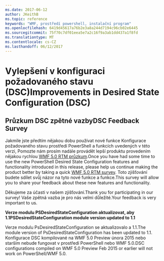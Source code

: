 ```yaml
---
ms.date: 2017-06-12
author: JKeithB
ms.topic: reference
keywords: "WMF, prostředí powershell, instalační program"
ms.openlocfilehash: 6419d45617a76b2e3a8a244d7194c96cb02e6445
ms.sourcegitcommit: 75f70c7df01eea5e7a2c16f9a3ab1dd437a1f8fd
ms.translationtype: MT
ms.contentlocale: cs-CZ
ms.lasthandoff: 06/12/2017
---
```

# <a name="improvements-in-desired-state-configuration-dsc"></a><span data-ttu-id="e8084-102">Vylepšení v konfiguraci požadovaného stavu (DSC)</span><span class="sxs-lookup"><span data-stu-id="e8084-102">Improvements in Desired State Configuration (DSC)</span></span>

## <a name="dsc-feedback-survey"></a><span data-ttu-id="e8084-103">Průzkum DSC zpětné vazby</span><span class="sxs-lookup"><span data-stu-id="e8084-103">DSC Feedback Survey</span></span>   

<span data-ttu-id="e8084-104">Jakmile jste předtím nějakou dobu používat nové funkce Konfigurace požadovaného stavu prostředí PowerShell a funkcích uvedených v této verzi, Pomozte nám prosím nadále provádět lepší produktu provedením nějakou rychlou [WMF 5.0 RTM průzkum](https://www.surveymonkey.com/r/SGLQM5W).</span><span class="sxs-lookup"><span data-stu-id="e8084-104">Once you have had some time to use the new PowerShell Desired State Configuration features and functionality introduced in this release, please help us continue making the product better by taking a quick [WMF 5.0 RTM survey](https://www.surveymonkey.com/r/SGLQM5W).</span></span> <span data-ttu-id="e8084-105">Toto zjišťování budete sdílet svůj názor na tyto nové funkce a funkce.</span><span class="sxs-lookup"><span data-stu-id="e8084-105">This survey will allow you to share your feedback about these new features and functionality.</span></span> 

<span data-ttu-id="e8084-106">Děkujeme za účasti v našem zjišťování.</span><span class="sxs-lookup"><span data-stu-id="e8084-106">Thank you for participating in our survey!</span></span> <span data-ttu-id="e8084-107">Vaše zpětná vazba je pro nás velmi důležité.</span><span class="sxs-lookup"><span data-stu-id="e8084-107">Your feedback is very important to us.</span></span>  

<span data-ttu-id="e8084-108">**Verze modulu PSDesiredStateConfiguration aktualizovat, aby 1.1**</span><span class="sxs-lookup"><span data-stu-id="e8084-108">**PSDesiredStateConfiguration module version updated to 1.1**</span></span>

<span data-ttu-id="e8084-109">Verze modulu PsDesiredStateConfiguration se aktualizovalo a 1.1.</span><span class="sxs-lookup"><span data-stu-id="e8084-109">The module version of PsDesiredStateConfiguration has been updated to 1.1.</span></span> <span data-ttu-id="e8084-110">Konfigurace DSC kompilované na WMF 5.0 Preview února 2015 nebo starším nebude fungovat v prostředí PowerShell nebo WMF 5.0.</span><span class="sxs-lookup"><span data-stu-id="e8084-110">DSC configurations compiled on WMF 5.0 Preview Feb 2015 or earlier will not work on PowerShell/WMF 5.0.</span></span> 

